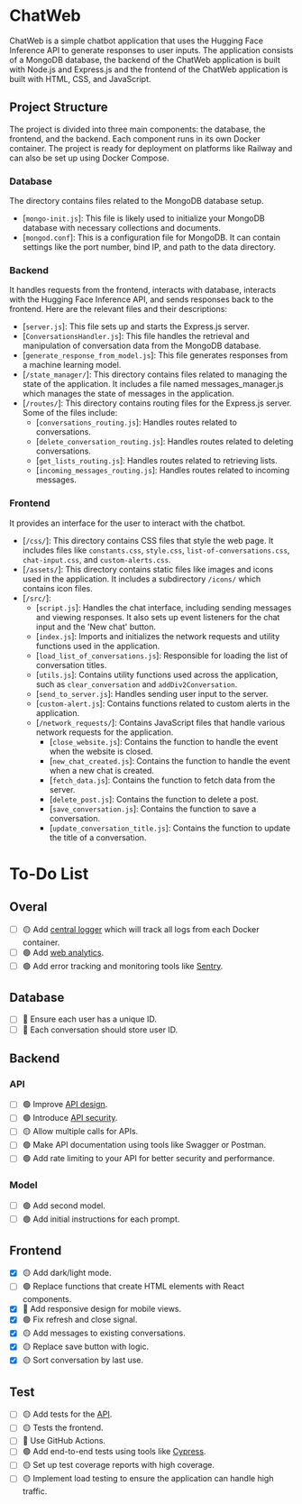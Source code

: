 # ChatWeb

ChatWeb is a simple chatbot application that uses the Hugging Face Inference API to generate responses to user inputs. The application consists of a MongoDB database, the backend of the ChatWeb application is built with Node.js and Express.js and the frontend of the ChatWeb application is built with HTML, CSS, and JavaScript.

## Project Structure
The project is divided into three main components: the database, the frontend, and the backend. Each component runs in its own Docker container. The project is ready for deployment on platforms like Railway and can also be set up using Docker Compose.

### Database

The directory contains files related to the MongoDB database setup.

- [`mongo-init.js`]: This file is likely used to initialize your MongoDB database with necessary collections and documents.
- [`mongod.conf`]: This is a configuration file for MongoDB. It can contain settings like the port number, bind IP, and path to the data directory.

### Backend

It handles requests from the frontend, interacts with database, interacts with the Hugging Face Inference API, and sends responses back to the frontend. Here are the relevant files and their descriptions:

- [`server.js`]: This file sets up and starts the Express.js server.
- [`ConversationsHandler.js`]: This file handles the retrieval and manipulation of conversation data from the MongoDB database.
- [`generate_response_from_model.js`]: This file generates responses from a machine learning model.
- [`/state_manager/`]: This directory contains files related to managing the state of the application. It includes a file named messages_manager.js which manages the state of messages in the application.
- [`/routes/`]: This directory contains routing files for the Express.js server. Some of the files include:
  - [`conversations_routing.js`]: Handles routes related to conversations.
  - [`delete_conversation_routing.js`]: Handles routes related to deleting conversations.
  - [`get_lists_routing.js`]: Handles routes related to retrieving lists.
  - [`incoming_messages_routing.js`]: Handles routes related to incoming messages.

### Frontend

It provides an interface for the user to interact with the chatbot. 
- [`/css/`]: This directory contains CSS files that style the web page. It includes files like `constants.css`, `style.css`, `list-of-conversations.css`, `chat-input.css`, and `custom-alerts.css`.
- [`/assets/`]: This directory contains static files like images and icons used in the application. It includes a subdirectory `/icons/` which contains icon files.
- [`/src/`]:
  - [`script.js`]: Handles the chat interface, including sending messages and viewing responses. It also sets up event listeners for the chat input and the 'New chat' button.
  - [`index.js`]: Imports and initializes the network requests and utility functions used in the application.
  - [`load_list_of_conversations.js`]: Responsible for loading the list of conversation titles.
  - [`utils.js`]: Contains utility functions used across the application, such as `clear_conversation` and `addDiv2Conversation`.
  - [`send_to_server.js`]: Handles sending user input to the server.
  - [`custom-alert.js`]: Contains functions related to custom alerts in the application.
  - [`/network_requests/`]: Contains JavaScript files that handle various network requests for the application.
    - [`close_website.js`]: Contains the function to handle the event when the website is closed.
    - [`new_chat_created.js`]: Contains the function to handle the event when a new chat is created.
    - [`fetch_data.js`]: Contains the function to fetch data from the server.
    - [`delete_post.js`]: Contains the function to delete a post.
    - [`save_conversation.js`]: Contains the function to save a conversation.
    - [`update_conversation_title.js`]: Contains the function to update the title of a conversation.
 

# To-Do List

## Overal
- [ ] 🟡 Add [central logger](https://youtu.be/6cxgasCDJgA?si=cGsZWgCirJA8vB1k) which will track all logs from each Docker container.
- [ ] 🟢 Add [web analytics](https://plausible.io/).
- [ ] 🟢 Add error tracking and monitoring tools like [Sentry](https://sentry.io/welcome/).

## Database
- [ ] 🔴 Ensure each user has a unique ID.
- [ ] 🔴 Each conversation should store user ID.

## Backend 
### API
- [ ] 🟢 Improve [API design](https://www.youtube.com/watch?v=_gQaygjm_hg).
- [ ] 🟢 Introduce [API security](https://www.youtube.com/watch?v=6WZ6S-qmtqY).
- [ ] 🟡 Allow multiple calls for APIs.
- [ ] 🟢 Make API documentation using tools like Swagger or Postman.
- [ ] 🟢 Add rate limiting to your API for better security and performance.
### Model
- [ ] 🟢 Add second model.
- [ ] 🟢 Add initial instructions for each prompt.

## Frontend
- [x] 🟡 Add dark/light mode.
- [ ] 🟢 Replace functions that create HTML elements with React components.
- [x] 🔴 Add responsive design for mobile views.
- [x] 🟢 Fix refresh and close signal.
- [x] 🟡 Add messages to existing conversations.
- [x] 🟡 Replace save button with logic.
- [x] 🟡 Sort conversation by last use.

## Test
- [ ] 🟡 Add tests for the [API](https://www.youtube.com/watch?v=qquIJ1Ivusg).
- [ ] 🟡 Tests the frontend.
- [ ] 🔴 Use GitHub Actions.
- [ ] 🟢 Add end-to-end tests using tools like [Cypress](https://sentry.io/welcome/).
- [ ] 🟡 Set up test coverage reports with high coverage.
- [ ] 🟡 Implement load testing to ensure the application can handle high traffic.
